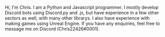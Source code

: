 Hi, I'm Chris. 
I am a Python and Javascript programmer. 
I mostly develop Discord bots using Discord.py and .js, but have experience in a few other sectors as well, with many other librarys. 
I also have experience with making games using Unreal Engine.
If you have any enquiries, feel free to message me on Discord (Chris22426#0001).

<!---
Chris22426/Chris22426 is a ✨ special ✨ repository because its `README.md` (this file) appears on your GitHub profile.
You can click the Preview link to take a look at your changes.
--->

